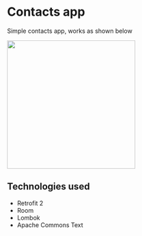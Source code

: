 # Contacts app

Simple contacts app, works as shown below

<img src="https://media.giphy.com/media/1gS2b4flXaWytn6LF5/giphy.gif" width=300 />

## Technologies used
- Retrofit 2
- Room
- Lombok
- Apache Commons Text
